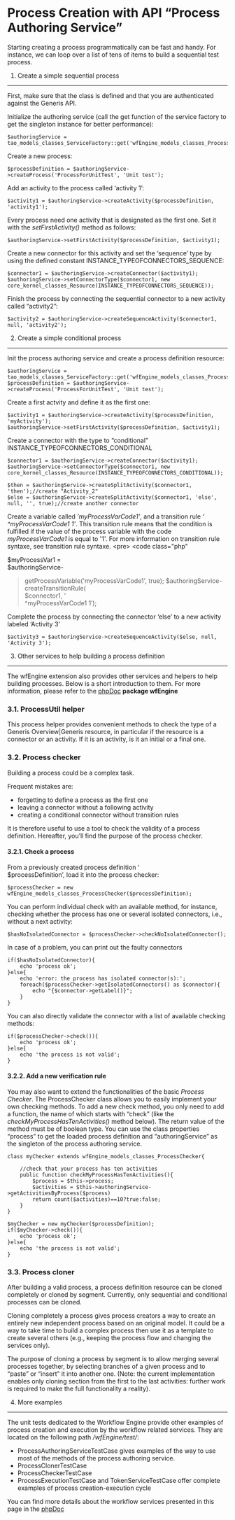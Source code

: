 <!--
created_at: '2011-03-02 17:20:18'
updated_at: '2013-03-13 13:02:49'
authors:
    - 'Jérôme Bogaerts'
tags:
    - 'Workflow Engine'
-->



Process Creation with API “Process Authoring Service”
=====================================================

Starting creating a process programmatically can be fast and handy. For instance, we can loop over a list of tens of items to build a sequential test process.

1. Create a simple sequential process
-------------------------------------

First, make sure that the class is defined and that you are authenticated against the Generis API.

Initialize the authoring service (call the get function of the service factory to get the singleton instance for better performance):


    $authoringService = tao_models_classes_ServiceFactory::get('wfEngine_models_classes_ProcessAuthoringService');

Create a new process:


    $processDefinition = $authoringService->createProcess('ProcessForUnitTest', 'Unit test');

Add an activity to the process called ‘activity 1’:


    $activity1 = $authoringService->createActivity($processDefinition, 'activity1');

Every process need one activity that is designated as the first one. Set it with the *setFirstActivity()* method as follows:


    $authoringService->setFirstActivity($processDefinition, $activity1);

Create a new connector for this activity and set the ‘sequence’ type by using the defined constant INSTANCE_TYPEOFCONNECTORS_SEQUENCE:


    $connector1 = $authoringService->createConnector($activity1);
    $authoringService->setConnectorType($connector1, new core_kernel_classes_Resource(INSTANCE_TYPEOFCONNECTORS_SEQUENCE));

Finish the process by connecting the sequential connector to a new activity called “activity2”:


    $activity2 = $authoringService->createSequenceActivity($connector1, null, 'activity2');

2. Create a simple conditional process
--------------------------------------

Init the process authoring service and create a process definition resource:


    $authoringService = tao_models_classes_ServiceFactory::get('wfEngine_models_classes_ProcessAuthoringService');
    $processDefinition = $authoringService->createProcess('ProcessForUnitTest', 'Unit test');

Create a first actvity and define it as the first one:


    $activity1 = $authoringService->createActivity($processDefinition, 'myActivity');
    $authoringService->setFirstActivity($processDefinition, $activity1);

Create a connector with the type to “conditional” INSTANCE_TYPEOFCONNECTORS_CONDITIONAL


    $connector1 = $authoringService->createConnector($activity1);
    $authoringService->setConnectorType($connector1, new core_kernel_classes_Resource(INSTANCE_TYPEOFCONNECTORS_CONDITIONAL));

    $then = $authoringService->createSplitActivity($connector1, 'then');//create "Activity_2"
    $else = $authoringService->createSplitActivity($connector1, 'else', null, '', true);//create another connector

Create a variable called *’myProcessVarCode1’*, and a transition rule _‘<br/>
^myProcessVarCode1  1'_. This transition rule means that the condition is fulfilled if the value of the process variable with the code _myProcessVarCode1_ is equal to '1'. For more information on transition rule syntaxe, see transition rule syntaxe.
\<pre\>
\<code class="php"<br/>
>
\$myProcessVar1 = <br/>
$authoringService-<br/>
>getProcessVariable('myProcessVarCode1', true);
\$authoringService-<br/>
>createTransitionRule(<br/>
$connector1, '<br/>
^myProcessVarCode1  1’);<br/>

</code>

</pre>
Complete the process by connecting the connector ‘else’ to a new activity labeled ‘Activity 3’


    $activity3 = $authoringService->createSequenceActivity($else, null, 'Activity 3');

3. Other services to help building a process definition
-------------------------------------------------------

The wfEngine extension also provides other services and helpers to help building processes. Below is a short introduction to them. For more information, please refer to the [phpDoc](http://forge.tao.lu/docs/phpdoc/index.html) **package wfEngine**

### 3.1. ProcessUtil helper

This process helper provides convenient methods to check the type of a Generis Overview|Generis resource, in particular if the resource is a connector or an activity. If it is an activity, is it an initial or a final one.

### 3.2. Process checker

Building a process could be a complex task.<br/>

Frequent mistakes are:

-   forgetting to define a process as the first one
-   leaving a connector without a following activity
-   creating a conditional connector without transition rules

It is therefore useful to use a tool to check the validity of a process definition. Hereafter, you’ll find the purpose of the process checker.

#### 3.2.1. Check a process

From a previously created process definition ‘<br/>
$processDefinition’, load it into the process checker:


    $processChecker = new wfEngine_models_classes_ProcessChecker($processDefinition);

You can perform individual check with an available method, for instance, checking whether the process has one or several isolated connectors, i.e., without a next activity:


    $hasNoIsolatedConnector = $processChecker->checkNoIsolatedConnector();

In case of a problem, you can print out the faulty connectors


    if($hasNoIsolatedConnector){
        echo 'process ok';
    }else{
        echo 'error: the process has isolated connector(s):';
        foreach($processChecker->getIsolatedConnectors() as $connector){
            echo "{$connector->getLabel()}";
        }
    }

You can also directly validate the connector with a list of available checking methods:


    if($processChecker->check()){
        echo 'process ok';
    }else{
        echo 'the process is not valid';
    }

#### 3.2.2. Add a new verification rule

You may also want to extend the functionalities of the basic *Process Checker*. The ProcessChecker class allows you to easily implement your own checking methods. To add a new check method, you only need to add a function, the name of which starts with “check” (like the *checkMyProcessHasTenActivities()* method below). The return value of the method must be of boolean type. You can use the class properties “process” to get the loaded process definition and “authoringService” as the singleton of the process authoring service.


    class myChecker extends wfEngine_models_classes_ProcessChecker{

        //check that your process has ten activities
        public function checkMyProcessHasTenActivities(){
            $process = $this->process;
            $activities = $this->authoringService->getActivitiesByProcess($process)
            return count($activities)==10?true:false;
        }
    }

    $myChecker = new myChecker($processDefinition);
    if($myChecker->check()){
        echo 'process ok';
    }else{
        echo 'the process is not valid';
    }

### 3.3. Process cloner

After building a valid process, a process definition resource can be cloned completely or cloned by segment. Currently, only sequential and conditional processes can be cloned.

Cloning completely a process gives process creators a way to create an entirely new independent process based on an original model. It could be a way to take time to build a complex process then use it as a template to create several others (e.g., keeping the process flow and changing the services only).

The purpose of cloning a process by segment is to allow merging several processes together, by selecting branches of a given process and to “paste” or “insert” it into another one. (Note: the current implementation enables only cloning section from the first to the last activities: further work is required to make the full functionality a reality).

4. More examples
----------------

The unit tests dedicated to the Workflow Engine provide other examples of process creation and execution by the workflow related services. They are located on the following path */wfEngine/test/*:

-   ProcessAuthoringServiceTestCase gives examples of the way to use most of the methods of the process authoring service.
-   ProcessClonerTestCase
-   ProcessCheckerTestCase
-   ProcessExecutionTestCase and TokenServiceTestCase offer complete examples of process creation-execution cycle

You can find more details about the workflow services presented in this page in the [phpDoc](http://forge.tao.lu/docs/phpdoc/index.html)


